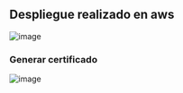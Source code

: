 ## Despliegue realizado en aws

![image](https://github.com/user-attachments/assets/f2e6572b-cec1-4ae8-82d9-fbd8cbd94829)

### Generar certificado

![image](https://github.com/user-attachments/assets/33bf0b79-183f-42d7-a608-28327d6ea3f9)


